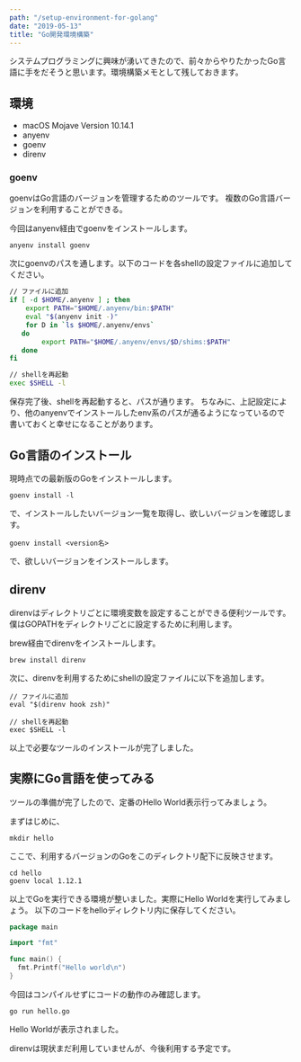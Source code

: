 ```yaml
---
path: "/setup-environment-for-golang"
date: "2019-05-13"
title: "Go開発環境構築"
---
```


システムプログラミングに興味が湧いてきたので、前々からやりたかったGo言語に手をだそうと思います。環境構築メモとして残しておきます。
<!-- end -->

## 環境

- macOS Mojave Version 10.14.1
- anyenv
- goenv
- direnv

### goenv

goenvはGo言語のバージョンを管理するためのツールです。
複数のGo言語バージョンを利用することができる。

今回はanyenv経由でgoenvをインストールします。

```
anyenv install goenv
```

次にgoenvのパスを通します。以下のコードを各shellの設定ファイルに追加してください。

```bash
// ファイルに追加
if [ -d $HOME/.anyenv ] ; then
    export PATH="$HOME/.anyenv/bin:$PATH"
    eval "$(anyenv init -)"
    for D in `ls $HOME/.anyenv/envs`
   do
        export PATH="$HOME/.anyenv/envs/$D/shims:$PATH"
   done
fi

// shellを再起動
exec $SHELL -l
```

保存完了後、shellを再起動すると、パスが通ります。
ちなみに、上記設定により、他のanyenvでインストールしたenv系のパスが通るようになっているので書いておくと幸せになることがあります。

## Go言語のインストール

現時点での最新版のGoをインストールします。

```
goenv install -l
```

で、インストールしたいバージョン一覧を取得し、欲しいバージョンを確認します。

```
goenv install <version名>
```

で、欲しいバージョンをインストールします。

## direnv

direnvはディレクトリごとに環境変数を設定することができる便利ツールです。
僕はGOPATHをディレクトリごとに設定するために利用します。

brew経由でdirenvをインストールします。

```
brew install direnv
```

次に、direnvを利用するためにshellの設定ファイルに以下を追加します。

```shell
// ファイルに追加
eval "$(direnv hook zsh)"

// shellを再起動
exec $SHELL -l
```

以上で必要なツールのインストールが完了しました。

## 実際にGo言語を使ってみる

ツールの準備が完了したので、定番のHello World表示行ってみましょう。

まずはじめに、

```
mkdir hello
```

ここで、利用するバージョンのGoをこのディレクトリ配下に反映させます。

```
cd hello
goenv local 1.12.1
```

以上でGoを実行できる環境が整いました。実際にHello Worldを実行してみましょう。
以下のコードをhelloディレクトリ内に保存してください。

``` go
package main

import "fmt"

func main() {
  fmt.Printf("Hello world\n")
}
```

今回はコンパイルせずにコードの動作のみ確認します。

```
go run hello.go
```

Hello Worldが表示されました。

direnvは現状まだ利用していませんが、今後利用する予定です。